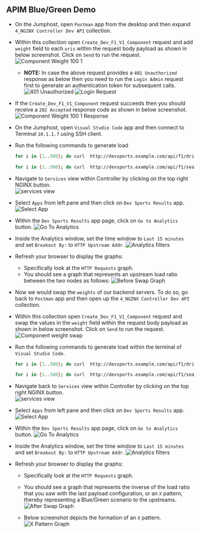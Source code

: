 ## APIM Blue/Green Demo

- On the Jumphost, open `Postman` app from the desktop and then expand `4_NGINX Controller Dev API` collection.
- Within this collection open `Create_Dev_F1_V1_Component` request and add `weight` field to each `uris` within the request body payload as shown in below screenshot. Click on `Send` to run the request.
![Component Weight 100 1](Media/BlueGreen/01_BlueGreen_component_weight_100_1.png)

  - **NOTE:** In case the above request provides a `401 Unauthorized` response as below then you need to run the `Login Admin` request first to generate an authentication token for subsequent calls.
  ![401 Unauthorized](Media/BlueGreen/02_BlueGreen_unauthorized.png)
  ![Login Request](Media/BlueGreen/03_BlueGreen_login.png)

- If the `Create_Dev_F1_V1_Component` request succeeds then you should receive a `202 Accepted` response code as shown in below screenshot.
![Component Weight 100 1 Response](Media/BlueGreen/04_BlueGreen_component_weight_response.png)

- On the Jumphost, open `Visual Studio Code` app and then connect to Terminal `10.1.1.7` using SSH client.

- Run the following commands to generate load
  ```bash
  for i in {1..500}; do curl  http://devsports.example.com/api/f1/drivers; done
  ```
  ```bash
  for i in {1..500}; do curl  http://devsports.example.com/api/f1/seasons; done
  ```

- Navigate to `Services` view within Controller by clicking on the top right NGINX button.<br>
![services view](Media/01_Controller_Services_view.png)

- Select `Apps` from left pane and then click on `Dev Sports Results` app.
  ![Select App](Media/BlueGreen/05_BlueGreen_select_app.png)

- Within the `Dev Sports Results` app page, click on `Go to Analytics` button.
  ![Go To Analytics](Media/BlueGreen/06_BlueGreen_gotoanalytics_btn.png)

- Inside the Analytics window, set the time window to `Last 15 minutes` and set `Breakout By:` to `HTTP Upstream Addr`.
![Analytics filters](Media/BlueGreen/07_BlueGreen_analytics_filters.png)

- Refresh your browser to display the graphs:
  - Specifically look at the `HTTP Requests` graph.
  - You should see a graph that represents an upstream load ratio between the two nodes as follows:
 ![Before Swap Graph](Media/BlueGreen/08_BlueGreen_Before_swap_graph.png)

- Now we would swap the `weights` of our backend servers. To do so, go back to `Postman` app and then open up the `4_NGINX Controller Dev API` collection.
  
- Within this collection open `Create_Dev_F1_V1_Component` request and swap the values in the `weight` field within the request body payload as shown in below screenshot. Click on `Send` to run the request.
![Component weight swap](Media/BlueGreen/09_BlueGreen_component_weight_swap.png)

- Run the following commands to generate load within the terminal of `Visual Studio Code`.
  ```bash
  for i in {1..500}; do curl  http://devsports.example.com/api/f1/drivers; done
  ```
  ```bash
  for i in {1..500}; do curl  http://devsports.example.com/api/f1/seasons; done
  ```

- Navigate back to `Services` view within Controller by clicking on the top right NGINX button.<br>
![services view](Media/01_Controller_Services_view.png)

- Select `Apps` from left pane and then click on `Dev Sports Results` app.
  ![Select App](Media/BlueGreen/05_BlueGreen_select_app.png)

- Within the `Dev Sports Results` app page, click on `Go to Analytics` button.
  ![Go To Analytics](Media/BlueGreen/06_BlueGreen_gotoanalytics_btn.png)

- Inside the Analytics window, set the time window to `Last 15 minutes` and set `Breakout By:` to `HTTP Upstream Addr`.
![Analytics filters](Media/BlueGreen/07_BlueGreen_analytics_filters.png)

- Refresh your browser to display the graphs:
  - Specifically look at the `HTTP Requests` graph.
  - You should see a graph that represents the inverse of the load ratio that you saw with the last payload configuration, or an `X` pattern, thereby representing a Blue/Green scenario to the upstreams.
  ![After Swap Graph](Media/BlueGreen/10_BlueGreen_After_swap_graph.png)
  
  - Below screenshot depicts the formation of an `X` pattern.
  ![X Pattern Graph](Media/BlueGreen/11_BlueGreen_xpattern_graph.png)